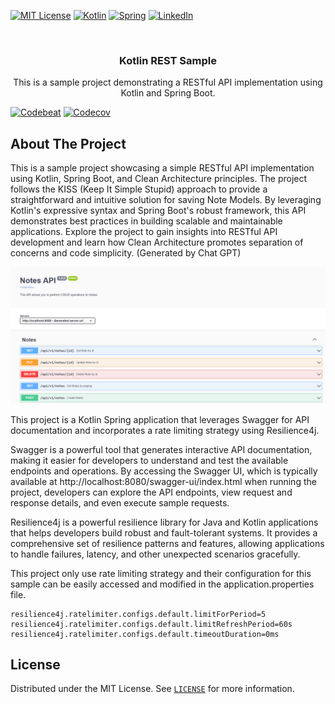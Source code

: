 <a name="readme-top"></a>

[![MIT License][license-shield]][license-url]
[![Kotlin][kotlin-shield]][kotlin-url]
[![Spring][spring-shield]][spring-url]
[![LinkedIn][linkedin-shield]][linkedin-url]

<br />
<div align="center">
<h3 align="center">Kotlin REST Sample</h3>
  <p align="center">
    This is a sample project demonstrating a RESTful API implementation using Kotlin and Spring Boot.
  </p>
</div>

[![Codebeat][codebeat-shield]][codebeat-url]
[![Codecov][codecov-shield]][codecov-url]


<!-- ABOUT THE PROJECT -->
## About The Project

This is a sample project showcasing a simple RESTful API implementation using Kotlin, Spring Boot, and Clean Architecture principles. The project follows the KISS (Keep It Simple Stupid) approach to provide a straightforward and intuitive solution for saving Note Models. By leveraging Kotlin's expressive syntax and Spring Boot's robust framework, this API demonstrates best practices in building scalable and maintainable applications. Explore the project to gain insights into RESTful API development and learn how Clean Architecture promotes separation of concerns and code simplicity. (Generated by Chat GPT)

[![Showcase][swagger-showcase]](http://localhost:8080/swagger-ui/index.html)

This project is a Kotlin Spring application that leverages Swagger for API documentation and incorporates a rate limiting strategy using Resilience4j.

Swagger is a powerful tool that generates interactive API documentation, making it easier for developers to understand and test the available endpoints and operations. By accessing the Swagger UI, which is typically available at http://localhost:8080/swagger-ui/index.html when running the project, developers can explore the API endpoints, view request and response details, and even execute sample requests.

Resilience4j is a powerful resilience library for Java and Kotlin applications that helps developers build robust and fault-tolerant systems. It provides a comprehensive set of resilience patterns and features, allowing applications to handle failures, latency, and other unexpected scenarios gracefully.

This project only use rate limiting strategy and their configuration for this sample can be easily accessed and modified in the application.properties file. 

```properties
resilience4j.ratelimiter.configs.default.limitForPeriod=5
resilience4j.ratelimiter.configs.default.limitRefreshPeriod=60s
resilience4j.ratelimiter.configs.default.timeoutDuration=0ms
```

<!-- LICENSE -->
## License

Distributed under the MIT License. See [`LICENSE`](https://github.com/brunogabriel/kotlin-rest-sample/blob/main/LICENSE) for more information.

<!-- MARKDOWN LINKS & IMAGES -->
<!-- https://www.markdownguide.org/basic-syntax/#reference-style-links -->
[license-shield]: https://img.shields.io/github/license/brunogabriel/kotlin-rest-sample.svg?style=for-the-badge
[license-url]: https://github.com/brunogabriel/kotlin-rest-sample/blob/main/LICENSE

[linkedin-shield]: https://img.shields.io/static/v1?style=for-the-badge&message=LinkedIn&color=0A66C2&logo=LinkedIn&logoColor=FFFFFF&label=
[linkedin-url]: https://linkedin.com/in/brunogabrieldossantos


[kotlin-shield]: https://img.shields.io/static/v1?style=for-the-badge&message=Kotlin&color=7F52FF&logo=Kotlin&logoColor=FFFFFF&label=
[kotlin-url]: https://kotlinlang.org

[spring-shield]: https://img.shields.io/static/v1?style=for-the-badge&message=Spring&color=6DB33F&logo=Spring&logoColor=FFFFFF&label=
[spring-url]: https://spring.io

[codebeat-shield]: https://codebeat.co/badges/2dd08cac-f925-4352-82ce-2d11a21da18f
[codebeat-url]: https://codebeat.co/projects/github-com-brunogabriel-kotlin-rest-sample-main

[swagger-showcase]: showcase/swagger.png

[codecov-shield]: https://codecov.io/github/brunogabriel/kotlin-rest-sample/branch/main/graph/badge.svg?token=5HAq5InABW
[codecov-url]: https://codecov.io/github/brunogabriel/kotlin-rest-sample/tree/main
